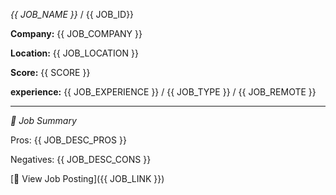 *{{ JOB_NAME }}* / {{ JOB_ID}}

**Company:** {{ JOB_COMPANY }}

**Location:** {{ JOB_LOCATION }}

**Score:** {{ SCORE }}

**experience:** {{ JOB_EXPERIENCE }} / {{ JOB_TYPE }} / {{ JOB_REMOTE }}

---

 *📝 Job Summary*

Pros:
{{ JOB_DESC_PROS }}

Negatives:
{{ JOB_DESC_CONS }}


[🔗 View Job Posting]({{ JOB_LINK }})
